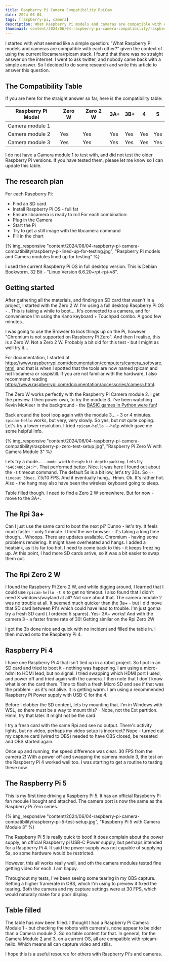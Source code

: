 ```yaml
---
title: Raspberry Pi Camera Compatibility RpiCam
date: 2024-06-04
tags: [raspberry-pi, camera]
description: What Raspberry Pi models and cameras are compatible with each other?
thumbnail: content/2024/06/04-raspberry-pi-camera-compatibility/raspberry-pi-lined-up-for-testing.jpg
---
```

I started with what seemed like a simple question: "What Raspberry Pi models and cameras are compatible with each other?" given the context of using the current libcamera/rpicam stack. I found that there was no straight answer on the internet. I went to ask twitter, and nobody came back with a simple answer. So I decided to do some research and write this article to answer this question.

## The Compatibility Table

If you are here for the straight answer so far, here is the compatibility table:

| Raspberry Pi Model | Zero W | Zero 2 W | 3A+ | 3B+ | 4   | 5   |
| ------------------ | ------ | -------- | --- | --- | --- | --- |
| Camera module 1    |        |          |     |     |     |     |
| Camera module 2    | Yes    | Yes      | Yes | Yes | Yes | Yes |
| Camera module 3    | Yes    | Yes      | Yes | Yes | Yes | Yes |

I do not have a Camera module 1 to test with, and did not test the older Raspberry Pi versions. If you have tested them, please let me know so I can update this table.

## The research plan

For each Raspberry Pi:

- Find an SD card
- Install Raspberry Pi OS - full fat
- Ensure libcamera is ready to roll
For each combination:
- Plug in the Camera
- Start the Pi
- Try to get a still image with the libcamera command
- Fill in the chart

{% img_responsive "content/2024/06/04-raspberry-pi-camera-compatibility/raspberry-pi-lined-up-for-testing.jpg", "Raspberry Pi models and Camera modules lined up for testing" %}

I used the current Raspberry Pi OS in full desktop version. This is Debian Bookworm. 32 Bit - "Linux Version 6.6.20+rpt-rpi-v8".

## Getting started

After gathering all the materials, and finding an SD card that wasn't in a project, I started with the Zero 2 W. I'm using a full desktop Raspberry Pi OS - . This is taking a while to boot....
It's connected to a camera, and for convenience I'm using the Kano keyboard + Touchpad combo.
A good few minutes...

I was going to use the Browser to look things up on the Pi, however "Chromium is not supported on Raspberry Pi Zero". And then I realise, this is a Zero W. Not a Zero 2 W. Probably a bit old for this test - but I might as well try it...

For documentation, I started at <https://www.raspberrypi.com/documentation/computers/camera_software.html>, and that is when I spotted that the tools are now named rpicam and not libcamera or raspistill. If you are not familiar with the hardware, I also recommend reading <https://www.raspberrypi.com/documentation/accessories/camera.html>.

The Zero W works perfectly with the Raspberry Pi Camera module 2. I get the preview. I then power own, to try the module 3. I've been watching Kevin McAleer in the background - the [BASIC games in Python were fun](https://www.youtube.com/live/82Rb3HbkD_E?si=y2Ql0PhAK0S63Dw3)!

Back around the boot loop again with the module 3... - 3 or 4 minutes. `rpicam-hello` works, but very, very slowly. So yes, but not quite coping. Let's try a lower resolution. I tried `rpicam-hello --help` which gave me some helpful info.

{% img_responsive "content/2024/06/04-raspberry-pi-camera-compatibility/raspberry-pi-zero-test-setup.jpg", "Raspberry Pi Zero W with Camera Module 3" %}

Lets try a mode... `--mode width:heigh:bit-depth:packing`. Lets try `"640:480:24:P"`. That performed better. Nice. It was here I found out about the `-t` timeout command. The default 5s is a bit low, let's try 30s. So `--timeout 30sec`. 7.5/10 FPS. And it eventually hung... Hmm. Ok. It's rather hot. Also - the hang may also have been the wireless keyboard going to sleep.

Table filled though. I need to find a Zero 2 W somewhere. But for now - move to the 3A+.

## The Rpi 3a+

Can I just use the same card to boot the next pi? Dunno - let's try. It feels much faster - only 1 minute. I tried the we browser - it's taking a long time though... Whoops. There are updates available.
Chromium - having some problems rendering. It might have overheated and hangs. I added a heatsink, as it is far too hot. I need to come back to this - it keeps freezing up. At this point, I had more SD cards arrive, so it was a bit easier to swap them out.

## The Rpi Zero 2 W

I found the Raspberry Pi Zero 2 W, and while digging around, I learned that I could use `rpicam-hello -t 0` to get no timeout. I also found that I didn't need X windows/wayland at all? Not sure about that.
The camera module 2 was no trouble at all.
It seemed much quicker than the 3a+ - but I did move that SD card between PI's which could have lead to trouble. I'm just gonna try a fresh SD card ( I ordered 5 spares). Yes- 3A+ works! And with the camera 3 - a faster frame rate of 30!
Getting similar on the Rpi Zero 2W

I got the 3b done nice and quick with no incident and filled the table in. I then moved onto the Raspberry Pi 4.

## Raspberry Pi 4

I have one Raspberry Pi 4 that isn't tied up in a robot project. So I put in an SD card and tried to boot it - nothing was happening. I am using a micro-hdmi to HDMI lead, but no signal. I tried swapping which HDMI port I used, and power off and tried again with the camera. I then note that I don't know what is on the card there. Time to flash a fresh Micro SD and see if that was the problem - as it's not alive.
It is getting warm. I am using a recommended Raspberry Pi Power supply with USB-C for the 4.

Before I clobber the SD content, lets try mounting that. I'm in Windows with WSL, so there must be a way to mount this? - Nope, not the Ext partition. Hmm, try that later. It might not be the card.

I try a fresh card with the same Rpi and see no output. There's activity lights, but no video, perhaps my video setup is incorrect? Nope - turned out my capture card (wired to OBS) needed to have OBS closed, be reseated and OBS started again.

Once up and running, the speed difference was clear. 30 FPS from the camera 2! With a power off and swapping the camera module 3, the test on the Raspberry Pi 4 worked well too. I was starting to get a routine to testing these now.

## The Raspberry Pi 5

This is my first time driving a Raspberry Pi 5. It has an official Raspberry Pi fan module I bought and attached. The camera port is now the same as the Raspberry Pi Zero series.

{% img_responsive "content/2024/06/04-raspberry-pi-camera-compatibility/raspberry-pi-5-test-setup.jpg", "Raspberry Pi 5 with Camera Module 3" %}

The Raspberry Pi 5 is really quick to boot! It does complain about the power supply, an official Raspberry pi USB-C Power supply, but perhaps intended for a Raspberry Pi 4. It said the power supply was not capable of supplying 5a, so some hardware would be restricted.

However, this all works really well, and oth the camera modules tested fine getting video for each. I am happy.

Throughout my tests, I've been seeing some tearing in my OBS capture. Setting a higher framerate in OBS, which I'm using to preview it fixed the tearing. Both the camera and my capture settings were at 30 FPS, which would naturally make for a poor display.

## Table filled

The table has now been filled. I thought I had a Raspberry Pi Camera Module 1 - but checking the robots with camera's, none appear to be older than a Camera module 2. So no table content for that.
In general, for the Camera Module 2 and 3, on a current OS, all are compatible with rpicam-hello. Which means all can capture video and stills.

I hope this is a useful resource for others with Raspberry Pi's and cameras.
